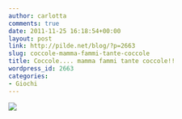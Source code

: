 ```yaml
---
author: carlotta
comments: true
date: 2011-11-25 16:18:54+00:00
layout: post
link: http://pilde.net/blog/?p=2663
slug: coccole-mamma-fammi-tante-coccole
title: Coccole.... mamma fammi tante coccole!!
wordpress_id: 2663
categories:
- Giochi
---
```


![](http://pilde.net/blog/wp-content/uploads/2011/11/coccole.jpg)
